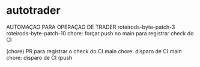 # autotrader
AUTOMAÇAO PARA OPERAÇAO DE TRADER
roteirods-byte-patch-3
roteirods-byte-patch-10
chore: forçar push no main para registrar check do CI

(chore) PR para registrar o check do CI
main
chore: disparo de CI
main
chore: disparo de CI (push
